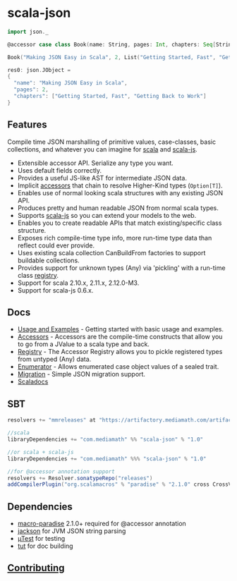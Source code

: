 scala-json
==========
```scala
import json._

@accessor case class Book(name: String, pages: Int, chapters: Seq[String])

Book("Making JSON Easy in Scala", 2, List("Getting Started, Fast", "Getting Back to Work")).js

res0: json.JObject =
{
  "name": "Making JSON Easy in Scala",
  "pages": 2,
  "chapters": ["Getting Started, Fast", "Getting Back to Work"]
}
```

Features
-----
Compile time JSON marshalling of primitive values, case-classes, basic collections, and whatever you can imagine
for [scala](https://github.com/scala/scala) and [scala-js](https://github.com/scala-js/scala-js).
* Extensible accessor API. Serialize any type you want.
* Uses default fields correctly.
* Provides a useful JS-like AST for intermediate JSON data.
* Implicit [accessors](./docs/ACCESSORS.md) that chain to resolve Higher-Kind types (```Option[T]```).
* Enables use of normal looking scala structures with any existing JSON API.
* Produces pretty and human readable JSON from normal scala types.
* Supports [scala-js](https://github.com/scala-js/scala-js) so you can extend your models to the web.
* Enables you to create readable APIs that match existing/specific class structure.
* Exposes rich compile-time type info, more run-time type data than reflect could ever provide.
* Uses existing scala collection CanBuildFrom factories to support buildable collections.
* Provides support for unknown types (Any) via 'pickling' with a run-time class [registry](./docs/REGISTRY.md).
* Support for scala 2.10.x, 2.11.x, 2.12.0-M3.
* Support for scala-js 0.6.x.


Docs
---

* [Usage and Examples](./docs/USAGE.md) - Getting started with basic usage and examples.
* [Accessors](./docs/ACCESSORS.md) - Accessors are the compile-time constructs that allow you to go from a JValue to a scala type and back.
* [Registry](./docs/REGISTRY.md) - The Accessor Registry allows you to pickle registered types from untyped (Any) data.
* [Enumerator](./docs/ENUMERATOR.md) - Allows enumerated case object values of a sealed trait.
* [Migration](./docs/MIGRATION.md) - Simple JSON migration support.
* [Scaladocs](http://mediamath.github.io/scala-json/doc/json/package.html)

SBT
---

```scala
resolvers += "mmreleases" at "https://artifactory.mediamath.com/artifactory/libs-release-global"

//scala
libraryDependencies += "com.mediamath" %% "scala-json" % "1.0"

//or scala + scala-js
libraryDependencies += "com.mediamath" %%% "scala-json" % "1.0"

//for @accessor annotation support
resolvers += Resolver.sonatypeRepo("releases")
addCompilerPlugin("org.scalamacros" % "paradise" % "2.1.0" cross CrossVersion.full)
```

Dependencies
---

* [macro-paradise](http://docs.scala-lang.org/overviews/macros/paradise.html) 2.1.0+ required for @accessor annotation
* [jackson](https://github.com/FasterXML/jackson) for JVM JSON string parsing
* [µTest](https://github.com/lihaoyi/utest) for testing
* [tut](https://github.com/tpolecat/tut) for doc building

[Contributing](./docs/CONTRIBUTING.md)
---

